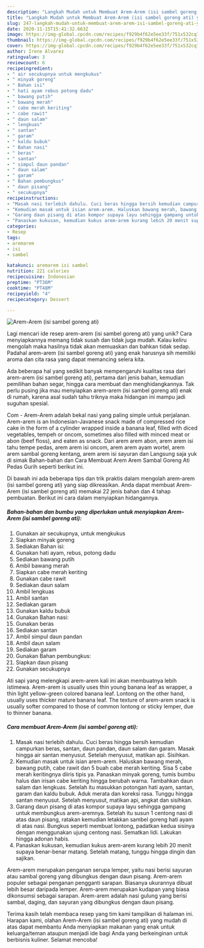 ```yaml
---
description: "Langkah Mudah untuk Membuat Arem-Arem (isi sambel goreng ati) yang Lezat"
title: "Langkah Mudah untuk Membuat Arem-Arem (isi sambel goreng ati) yang Lezat"
slug: 247-langkah-mudah-untuk-membuat-arem-arem-isi-sambel-goreng-ati-yang-lezat
date: 2020-11-15T15:41:32.663Z
image: https://img-global.cpcdn.com/recipes/f929b4f62e5ee33f/751x532cq70/arem-arem-isi-sambel-goreng-ati-foto-resep-utama.jpg
thumbnail: https://img-global.cpcdn.com/recipes/f929b4f62e5ee33f/751x532cq70/arem-arem-isi-sambel-goreng-ati-foto-resep-utama.jpg
cover: https://img-global.cpcdn.com/recipes/f929b4f62e5ee33f/751x532cq70/arem-arem-isi-sambel-goreng-ati-foto-resep-utama.jpg
author: Irene Alvarez
ratingvalue: 3
reviewcount: 6
recipeingredient:
- " air secukupnya untuk mengkukus"
- " minyak goreng"
- " Bahan isi"
- " hati ayam rebus potong dadu"
- " bawang putih"
- " bawang merah"
- " cabe merah keriting"
- " cabe rawit"
- " daun salam"
- " lengkuas"
- " santan"
- " garam"
- " kaldu bubuk"
- " Bahan nasi"
- " beras"
- " santan"
- " simpul daun pandan"
- " daun salam"
- " garam"
- " Bahan pembungkus"
- " daun pisang"
- " secukupnya"
recipeinstructions:
- "Masak nasi terlebih dahulu. Cuci beras hingga bersih kemudian campurkan beras, santan, daun pandan, daun salam dan garam. Masak hingga air santan menyusut. Setelah menyusut, matikan api. Sisihkan."
- "Kemudian masak untuk isian arem-arem. Haluskan bawang merah, bawang putih, cabe rawit dan 5 buah cabe merah keriting. Sisa 5 cabe merah keritingnya diiris tipis ya. Panaskan minyak goreng, tumis bumbu halus dan irisan cabe keriting hingga berubah warna. Tambahkan daun salam dan lengkuas. Setelah itu masukkan potongan hati ayam, santan, garam dan kaldu bubuk. Aduk merata dan koreksi rasa. Tunggu hingga santan menyusut. Setelah menyusut, matikan api, angkat dan sisihkan."
- "Garang daun pisang di atas kompor supaya layu sehingga gampang untuk membungkus arem-aremnya. Setelah itu susun 1 centong nasi di atas daun pisang, ratakan kemudian letakkan sambel goreng hati ayam di atas nasi. Bungkus seperti membuat lontong, padatkan kedua sisinya dengan menggunakan ujung centong nasi. Sematkan lidi. Lakukan hingga adonan habis."
- "Panaskan kukusan, kemudian kukus arem-arem kurang lebih 20 menit supaya benar-benar matang. Setelah matang, tunggu hingga dingin dan sajikan."
categories:
- Resep
tags:
- aremarem
- isi
- sambel

katakunci: aremarem isi sambel 
nutrition: 221 calories
recipecuisine: Indonesian
preptime: "PT36M"
cooktime: "PT48M"
recipeyield: "4"
recipecategory: Dessert

---
```



![Arem-Arem (isi sambel goreng ati)](https://img-global.cpcdn.com/recipes/f929b4f62e5ee33f/751x532cq70/arem-arem-isi-sambel-goreng-ati-foto-resep-utama.jpg)

Lagi mencari ide resep arem-arem (isi sambel goreng ati) yang unik? Cara menyiapkannya memang tidak susah dan tidak juga mudah. Kalau keliru mengolah maka hasilnya tidak akan memuaskan dan bahkan tidak sedap. Padahal arem-arem (isi sambel goreng ati) yang enak harusnya sih memiliki aroma dan cita rasa yang dapat memancing selera kita.

Ada beberapa hal yang sedikit banyak mempengaruhi kualitas rasa dari arem-arem (isi sambel goreng ati), pertama dari jenis bahan, kemudian pemilihan bahan segar, hingga cara membuat dan menghidangkannya. Tak perlu pusing jika mau menyiapkan arem-arem (isi sambel goreng ati) enak di rumah, karena asal sudah tahu triknya maka hidangan ini mampu jadi suguhan spesial.

Com - Arem-Arem adalah bekal nasi yang paling simple untuk perjalanan. Arem-arem is an Indonesian-Javanese snack made of compressed rice cake in the form of a cylinder wrapped inside a banana leaf, filled with diced vegetables, tempeh or oncom, sometimes also filled with minced meat or abon (beef floss), and eaten as snack. Dari arem arem abon, arem arem isi tahu tempe pedas, arem arem isi oncom, arem arem ayam wortel, arem arem sambal goreng kentang, arem arem isi sayuran dan Langsung saja yuk di simak Bahan-bahan dan Cara Membuat Arem Arem Sambal Goreng Ati Pedas Gurih seperti berikut ini.


Di bawah ini ada beberapa tips dan trik praktis dalam mengolah arem-arem (isi sambel goreng ati) yang siap dikreasikan. Anda dapat membuat Arem-Arem (isi sambel goreng ati) memakai 22 jenis bahan dan 4 tahap pembuatan. Berikut ini cara dalam menyiapkan hidangannya.

<!--inarticleads1-->

##### Bahan-bahan dan bumbu yang diperlukan untuk menyiapkan Arem-Arem (isi sambel goreng ati):

1. Gunakan  air secukupnya, untuk mengkukus
1. Siapkan  minyak goreng
1. Sediakan  Bahan isi:
1. Gunakan  hati ayam, rebus, potong dadu
1. Sediakan  bawang putih
1. Ambil  bawang merah
1. Siapkan  cabe merah keriting
1. Gunakan  cabe rawit
1. Sediakan  daun salam
1. Ambil  lengkuas
1. Ambil  santan
1. Sediakan  garam
1. Gunakan  kaldu bubuk
1. Gunakan  Bahan nasi:
1. Gunakan  beras
1. Sediakan  santan
1. Ambil  simpul daun pandan
1. Ambil  daun salam
1. Sediakan  garam
1. Gunakan  Bahan pembungkus:
1. Siapkan  daun pisang
1. Gunakan  secukupnya


Ati sapi yang melengkapi arem-arem kali ini akan membuatnya lebih istimewa. Arem-arem is usually uses thin young banana leaf as wrapper, a thin light yellow-green colored banana leaf. Lontong on the other hand, usually uses thicker mature banana leaf. The texture of arem-arem snack is usually softer compared to those of common lontong or sticky lemper, due to thinner banana. 

<!--inarticleads2-->

##### Cara membuat Arem-Arem (isi sambel goreng ati):

1. Masak nasi terlebih dahulu. Cuci beras hingga bersih kemudian campurkan beras, santan, daun pandan, daun salam dan garam. Masak hingga air santan menyusut. Setelah menyusut, matikan api. Sisihkan.
1. Kemudian masak untuk isian arem-arem. Haluskan bawang merah, bawang putih, cabe rawit dan 5 buah cabe merah keriting. Sisa 5 cabe merah keritingnya diiris tipis ya. Panaskan minyak goreng, tumis bumbu halus dan irisan cabe keriting hingga berubah warna. Tambahkan daun salam dan lengkuas. Setelah itu masukkan potongan hati ayam, santan, garam dan kaldu bubuk. Aduk merata dan koreksi rasa. Tunggu hingga santan menyusut. Setelah menyusut, matikan api, angkat dan sisihkan.
1. Garang daun pisang di atas kompor supaya layu sehingga gampang untuk membungkus arem-aremnya. Setelah itu susun 1 centong nasi di atas daun pisang, ratakan kemudian letakkan sambel goreng hati ayam di atas nasi. Bungkus seperti membuat lontong, padatkan kedua sisinya dengan menggunakan ujung centong nasi. Sematkan lidi. Lakukan hingga adonan habis.
1. Panaskan kukusan, kemudian kukus arem-arem kurang lebih 20 menit supaya benar-benar matang. Setelah matang, tunggu hingga dingin dan sajikan.


Arem-arem merupakan penganan serupa lemper, yaitu nasi berisi sayuran atau sambal goreng yang dibungkus dengan daun pisang. Arem-arem populer sebagai penganan pengganti sarapan. Biasanya ukurannya dibuat lebih besar daripada lemper. Arem-arem merupakan kudapan yang biasa dikonsumsi sebagai sarapan. Arem-arem adalah nasi gulung yang berisi sambal, daging, dan sayuran yang dibungkus dengan daun pisang. 

Terima kasih telah membaca resep yang tim kami tampilkan di halaman ini. Harapan kami, olahan Arem-Arem (isi sambel goreng ati) yang mudah di atas dapat membantu Anda menyiapkan makanan yang enak untuk keluarga/teman ataupun menjadi ide bagi Anda yang berkeinginan untuk berbisnis kuliner. Selamat mencoba!
